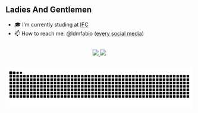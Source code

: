<h2 align="left">Ladies And Gentlemen</h2>
<div>

- 🎓 I’m currently studing at <a href="http://araquari.ifc.edu.br">IFC</a>
- 📫 How to reach me: @ldmfabio (<a href="https://about.me/ldmfabio">every social media</a>)
</div>

##

<div align="center">
  <a href="https://github.com/jonatasperaza">
  <img height="180em" src="https://github-readme-stats.vercel.app/api?username=jonatasperaza&show_icons=true&theme=dark&include_all_commits=true&count_private=true"/>
  <img height="180em" src="https://github-readme-stats.vercel.app/api/top-langs/?username=jonatasperaza&layout=compact&langs_count=7&theme=dark"/>
</div>

##

![Snake animation](https://github.com/ldmfabio/ldmfabio/blob/output/github-contribution-grid-snake.svg)